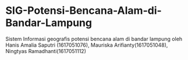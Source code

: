 # SIG-Potensi-Bencana-Alam-di-Bandar-Lampung
Sistem Informasi geografis potensi bencana alam di bandar lampung oleh Hanis Amalia Saputri (1617051076), Mauriska Arifianty(1617051048), Ningtyas Ramadhanti(1617051112)
